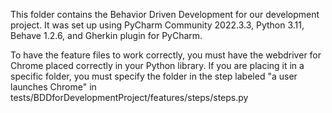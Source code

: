 This folder contains the Behavior Driven Development for our development project. It was set up using PyCharm Community 2022.3.3, Python 3.11, Behave 1.2.6, and Gherkin plugin for PyCharm.

To have the feature files to work correctly, you must have the webdriver for Chrome placed correctly in your Python library. If you are placing it in a specific folder, you must specify
the folder in the step labeled "a user launches Chrome" in tests/BDDforDevelopmentProject/features/steps/steps.py
